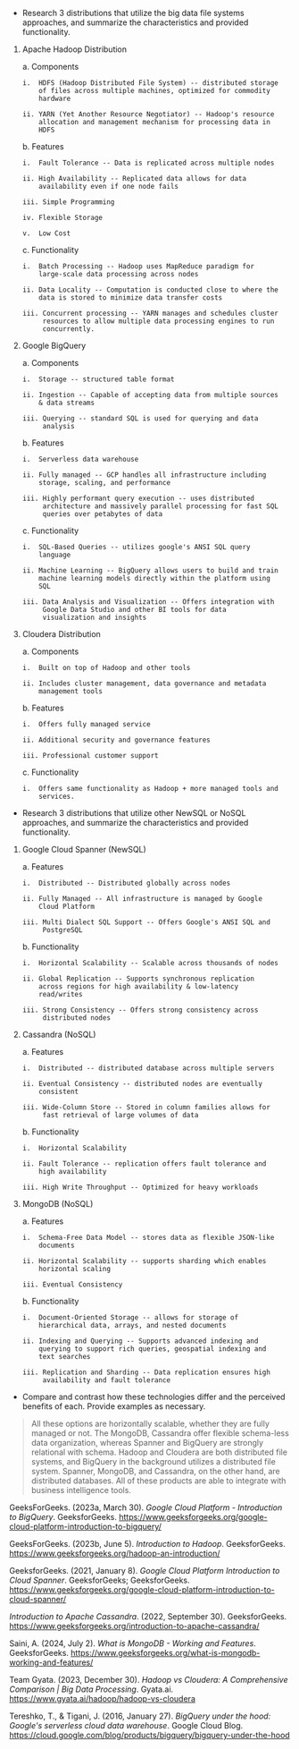 -   Research 3 distributions that utilize the big data file systems
    approaches, and summarize the characteristics and provided
    functionality.

1.  Apache Hadoop Distribution

    a.  Components

        i.  HDFS (Hadoop Distributed File System) -- distributed storage
            of files across multiple machines, optimized for commodity
            hardware

        ii. YARN (Yet Another Resource Negotiator) -- Hadoop's resource
            allocation and management mechanism for processing data in
            HDFS

    b.  Features

        i.  Fault Tolerance -- Data is replicated across multiple nodes

        ii. High Availability -- Replicated data allows for data
            availability even if one node fails

        iii. Simple Programming

        iv. Flexible Storage

        v.  Low Cost

    c.  Functionality

        i.  Batch Processing -- Hadoop uses MapReduce paradigm for
            large-scale data processing across nodes

        ii. Data Locality -- Computation is conducted close to where the
            data is stored to minimize data transfer costs

        iii. Concurrent processing -- YARN manages and schedules cluster
             resources to allow multiple data processing engines to run
             concurrently.

2.  Google BigQuery

    a.  Components

        i.  Storage -- structured table format

        ii. Ingestion -- Capable of accepting data from multiple sources
            & data streams

        iii. Querying -- standard SQL is used for querying and data
             analysis

    b.  Features

        i.  Serverless data warehouse

        ii. Fully managed -- GCP handles all infrastructure including
            storage, scaling, and performance

        iii. Highly performant query execution -- uses distributed
             architecture and massively parallel processing for fast SQL
             queries over petabytes of data

    c.  Functionality

        i.  SQL-Based Queries -- utilizes google's ANSI SQL query
            language

        ii. Machine Learning -- BigQuery allows users to build and train
            machine learning models directly within the platform using
            SQL

        iii. Data Analysis and Visualization -- Offers integration with
             Google Data Studio and other BI tools for data
             visualization and insights

3.  Cloudera Distribution

    a.  Components

        i.  Built on top of Hadoop and other tools

        ii. Includes cluster management, data governance and metadata
            management tools

    b.  Features

        i.  Offers fully managed service

        ii. Additional security and governance features

        iii. Professional customer support

    c.  Functionality

        i.  Offers same functionality as Hadoop + more managed tools and
            services.

-   Research 3 distributions that utilize other NewSQL or NoSQL
    approaches, and summarize the characteristics and provided
    functionality.

1.  Google Cloud Spanner (NewSQL)

    a.  Features

        i.  Distributed -- Distributed globally across nodes

        ii. Fully Managed -- All infrastructure is managed by Google
            Cloud Platform

        iii. Multi Dialect SQL Support -- Offers Google's ANSI SQL and
             PostgreSQL

    b.  Functionality

        i.  Horizontal Scalability -- Scalable across thousands of nodes

        ii. Global Replication -- Supports synchronous replication
            across regions for high availability & low-latency
            read/writes

        iii. Strong Consistency -- Offers strong consistency across
             distributed nodes

2.  Cassandra (NoSQL)

    a.  Features

        i.  Distributed -- distributed database across multiple servers

        ii. Eventual Consistency -- distributed nodes are eventually
            consistent

        iii. Wide-Column Store -- Stored in column families allows for
             fast retrieval of large volumes of data

    b.  Functionality

        i.  Horizontal Scalability

        ii. Fault Tolerance -- replication offers fault tolerance and
            high availability

        iii. High Write Throughput -- Optimized for heavy workloads

3.  MongoDB (NoSQL)

    a.  Features

        i.  Schema-Free Data Model -- stores data as flexible JSON-like
            documents

        ii. Horizontal Scalability -- supports sharding which enables
            horizontal scaling

        iii. Eventual Consistency

    b.  Functionality

        i.  Document-Oriented Storage -- allows for storage of
            hierarchical data, arrays, and nested documents

        ii. Indexing and Querying -- Supports advanced indexing and
            querying to support rich queries, geospatial indexing and
            text searches

        iii. Replication and Sharding -- Data replication ensures high
             availability and fault tolerance

-   Compare and contrast how these technologies differ and the perceived
    benefits of each. Provide examples as necessary.

> All these options are horizontally scalable, whether they are fully
> managed or not. The MongoDB, Cassandra offer flexible schema-less data
> organization, whereas Spanner and BigQuery are strongly relational
> with schema. Hadoop and Cloudera are both distributed file systems,
> and BigQuery in the background utilizes a distributed file system.
> Spanner, MongoDB, and Cassandra, on the other hand, are distributed
> databases. All of these products are able to integrate with business
> intelligence tools.

GeeksForGeeks. (2023a, March 30). *Google Cloud Platform - Introduction
to BigQuery*. GeeksforGeeks.
https://www.geeksforgeeks.org/google-cloud-platform-introduction-to-bigquery/

GeeksForGeeks. (2023b, June 5). *Introduction to Hadoop*. GeeksforGeeks.
https://www.geeksforgeeks.org/hadoop-an-introduction/

GeeksforGeeks. (2021, January 8). *Google Cloud Platform Introduction to
Cloud Spanner*. GeeksforGeeks; GeeksforGeeks.
https://www.geeksforgeeks.org/google-cloud-platform-introduction-to-cloud-spanner/

*Introduction to Apache Cassandra*. (2022, September 30). GeeksforGeeks.
https://www.geeksforgeeks.org/introduction-to-apache-cassandra/

Saini, A. (2024, July 2). *What is MongoDB - Working and Features*.
GeeksforGeeks.
https://www.geeksforgeeks.org/what-is-mongodb-working-and-features/

Team Gyata. (2023, December 30). *Hadoop vs Cloudera: A Comprehensive
Comparison \| Big Data Processing*. Gyata.ai.
https://www.gyata.ai/hadoop/hadoop-vs-cloudera

Tereshko, T., & Tigani, J. (2016, January 27). *BigQuery under the hood:
Google's serverless cloud data warehouse*. Google Cloud Blog.
https://cloud.google.com/blog/products/bigquery/bigquery-under-the-hood
